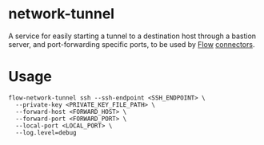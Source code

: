# network-tunnel

A service for easily starting a tunnel to a destination host through a bastion server, and port-forwarding specific ports, to be used by [Flow](https://github.com/estuary/flow) [connectors](https://github.com/estuary/connectors).

# Usage

```
flow-network-tunnel ssh --ssh-endpoint <SSH_ENDPOINT> \
  --private-key <PRIVATE_KEY_FILE_PATH> \
  --forward-host <FORWARD_HOST> \
  --forward-port <FORWARD_PORT> \
  --local-port <LOCAL_PORT> \
  --log.level=debug
```
